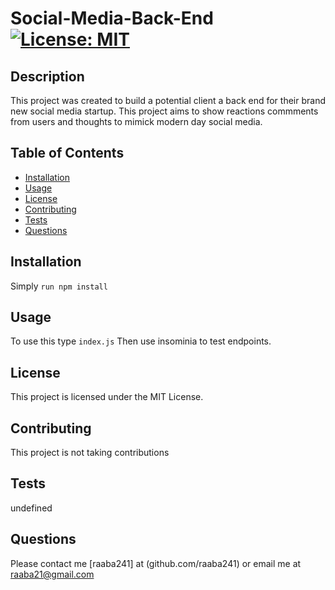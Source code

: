 # Social-Media-Back-End [![License: MIT](https://img.shields.io/badge/License-MIT-yellow.svg)](https://opensource.org/licenses/MIT)

## Description 
This project was created to build a potential client a back end for their brand new social media startup. This project aims to show reactions commments from users and thoughts to mimick modern day social media.

 ## Table of Contents
- [Installation](#installation)
- [Usage](#usage)
- [License](#license)
- [Contributing](#contributing)
- [Tests](#tests)
- [Questions](#questions)
       
 ## Installation
Simply `run npm install` 

## Usage
To use this type `index.js`
Then use insominia to test endpoints. 

## License
This project is licensed under the MIT License.
## Contributing
This project is not taking contributions

 ## Tests
 undefined
       
## Questions
Please contact me [raaba241] at (github.com/raaba241) or email me at raaba21@gmail.com
       